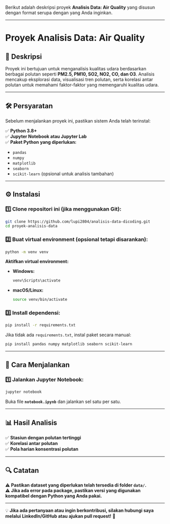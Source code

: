 Berikut adalah deskripsi proyek **Analisis Data: Air Quality** yang disusun dengan format serupa dengan yang Anda inginkan.  

---

# **Proyek Analisis Data: Air Quality**  

## 📌 **Deskripsi**  
Proyek ini bertujuan untuk menganalisis kualitas udara berdasarkan berbagai polutan seperti **PM2.5, PM10, SO2, NO2, CO, dan O3**. Analisis mencakup eksplorasi data, visualisasi tren polutan, serta korelasi antar polutan untuk memahami faktor-faktor yang memengaruhi kualitas udara.  

---

## 🛠 **Persyaratan**  
Sebelum menjalankan proyek ini, pastikan sistem Anda telah terinstal:  

✅ **Python 3.8+**  
✅ **Jupyter Notebook atau Jupyter Lab**  
✅ **Paket Python yang diperlukan:**  
- `pandas`  
- `numpy`  
- `matplotlib`  
- `seaborn`  
- `scikit-learn` (opsional untuk analisis tambahan)  

---

## ⚙️ **Instalasi**  

### **1️⃣ Clone repositori ini (jika menggunakan Git):**  
```bash
git clone https://github.com/lupi2804/analisis-data-dicoding.git
cd proyek-analisis-data
```

### **2️⃣ Buat virtual environment (opsional tetapi disarankan):**  
```bash
python -m venv venv
```

**Aktifkan virtual environment:**  
- **Windows:**  
  ```bash
  venv\Scripts\activate
  ```
- **macOS/Linux:**  
  ```bash
  source venv/bin/activate
  ```

### **3️⃣ Install dependensi:**  
```bash
pip install -r requirements.txt
```
Jika tidak ada `requirements.txt`, instal paket secara manual:  
```bash
pip install pandas numpy matplotlib seaborn scikit-learn
```

---

## 🚀 **Cara Menjalankan**  

### **1️⃣ Jalankan Jupyter Notebook:**  
```bash
jupyter notebook
```
Buka file **`notebook.ipynb`** dan jalankan sel satu per satu.  

---

## 📊 **Hasil Analisis**  
✅ **Stasiun dengan polutan tertinggi**  
✅ **Korelasi antar polutan**  
✅ **Pola harian konsentrasi polutan**  

---

## 🔍 **Catatan**  
⚠ **Pastikan dataset yang diperlukan telah tersedia di folder `data/`.**  
⚠ **Jika ada error pada package, pastikan versi yang digunakan kompatibel dengan Python yang Anda pakai.**  

---

💡 **Jika ada pertanyaan atau ingin berkontribusi, silakan hubungi saya melalui LinkedIn/GitHub atau ajukan pull request!** 🚀
